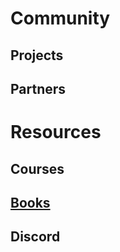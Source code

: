 # Community
## Projects
## Partners
# Resources
## Courses
## [Books](/resources/books/books_1.md)
## Discord
